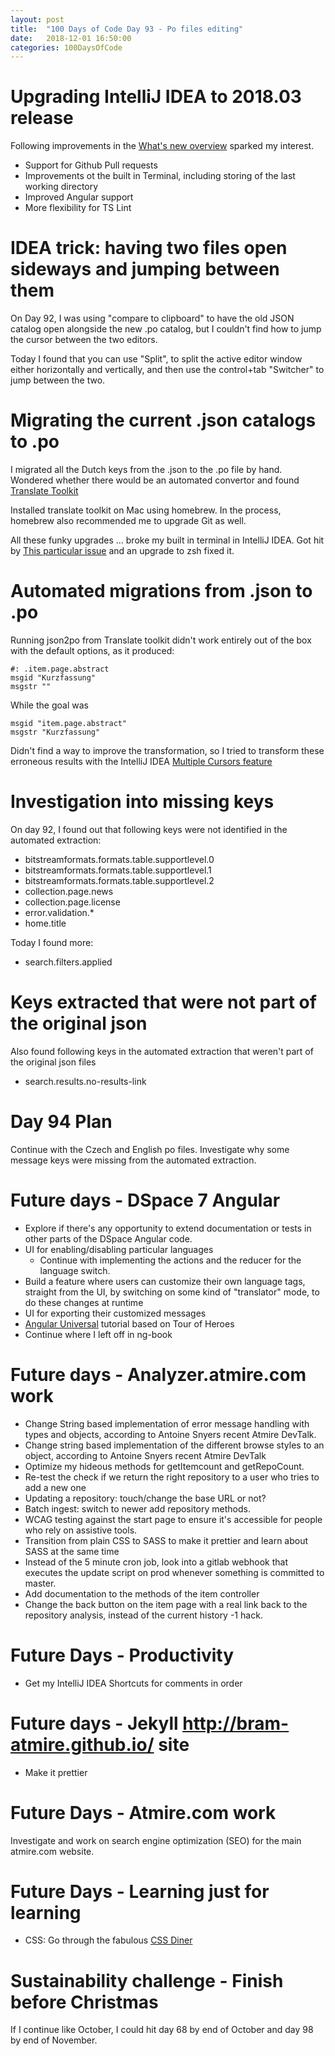 ```yaml
---
layout: post
title:  "100 Days of Code Day 93 - Po files editing"
date:   2018-12-01 16:50:00
categories: 100DaysOfCode
---
```


# Upgrading IntelliJ IDEA to 2018.03 release

Following improvements in the [What's new overview](https://www.jetbrains.com/idea/whatsnew/) sparked my interest.
* Support for Github Pull requests
* Improvements ot the built in Terminal, including storing of the last working directory
* Improved Angular support
* More flexibility for TS Lint

# IDEA trick: having two files open sideways and jumping between them

On Day 92, I was using "compare to clipboard" to have the old JSON catalog open alongside the new .po catalog, but I couldn't find how to jump the cursor between the two editors.

Today I found that you can use "Split", to split the active editor window either horizontally and vertically, and then use the control+tab "Switcher" to jump between the two.

# Migrating the current .json catalogs to .po

I migrated all the Dutch keys from the .json to the .po file by hand. Wondered whether there would be an automated convertor and found [Translate Toolkit](http://docs.translatehouse.org/projects/translate-toolkit/en/latest/index.html)

Installed translate toolkit on Mac using homebrew. In the process, homebrew also recommended me to upgrade Git as well.

All these funky upgrades ... broke my built in terminal in IntelliJ IDEA. Got hit by [This particular issue](https://github.com/robbyrussell/oh-my-zsh/issues/7033) and an upgrade to zsh fixed it.

# Automated migrations from .json to .po 

Running json2po from Translate toolkit didn't work entirely out of the box with the default options, as it produced:

```
#: .item.page.abstract
msgid "Kurzfassung"
msgstr ""
```

While the goal was

```
msgid "item.page.abstract"
msgstr "Kurzfassung"
```

Didn't find a way to improve the transformation, so I tried to transform these erroneous results with the IntelliJ IDEA [Multiple Cursors feature](https://blog.jetbrains.com/idea/2014/03/intellij-idea-13-1-rc-introduces-sublime-text-style-multiple-selections/)

# Investigation into missing keys

On day 92, I found out that following keys were not identified in the automated extraction:

* bitstreamformats.formats.table.supportlevel.0
* bitstreamformats.formats.table.supportlevel.1
* bitstreamformats.formats.table.supportlevel.2
* collection.page.news
* collection.page.license
* error.validation.*
* home.title

Today I found more:
* search.filters.applied

# Keys extracted that were not part of the original json

Also found following keys in the automated extraction that weren't part of the original json files

* search.results.no-results-link

# Day 94 Plan

Continue with the Czech and English po files.
Investigate why some message keys were missing from the automated extraction.

# Future days - DSpace 7 Angular

* Explore if there's any opportunity to extend documentation or tests in other parts of the DSpace Angular code.
* UI for enabling/disabling particular languages
    * Continue with implementing the actions and the reducer for the language switch.
* Build a feature where users can customize their own language tags, straight from the UI, by switching on some kind of "translator" mode, to do these changes at runtime
* UI for exporting their customized messages
* [Angular Universal](https://angular.io/guide/universal) tutorial based on Tour of Heroes
* Continue where I left off in ng-book

# Future days - Analyzer.atmire.com work

* Change String based implementation of error message handling with types and objects, according to Antoine Snyers recent Atmire DevTalk.
* Change string based implementation of the different browse styles to an object, according to Antoine Snyers recent Atmire DevTalk
* Optimize my hideous methods for getItemcount and getRepoCount.
* Re-test the check if we return the right repository to a user who tries to add a new one
* Updating a repository: touch/change the base URL or not?
* Batch ingest: switch to newer add repository methods.
* WCAG testing against the start page to ensure it's accessible for people who rely on assistive tools.
* Transition from plain CSS to SASS to make it prettier and learn about SASS at the same time
* Instead of the 5 minute cron job, look into a gitlab webhook that executes the update script on prod whenever something is committed to master.
* Add documentation to the methods of the item controller
* Change the back button on the item page with a real link back to the repository analysis, instead of the current history -1 hack.

# Future Days - Productivity

* Get my IntelliJ IDEA Shortcuts for comments in order

# Future days - Jekyll http://bram-atmire.github.io/ site

* Make it prettier

# Future Days - Atmire.com work

Investigate and work on search engine optimization (SEO) for the main atmire.com website.

# Future Days - Learning just for learning

* CSS: Go through the fabulous [CSS Diner](https://flukeout.github.io/)

# Sustainability challenge - Finish before Christmas

If I continue like October, I could hit day 68 by end of October and day 98 by end of November.